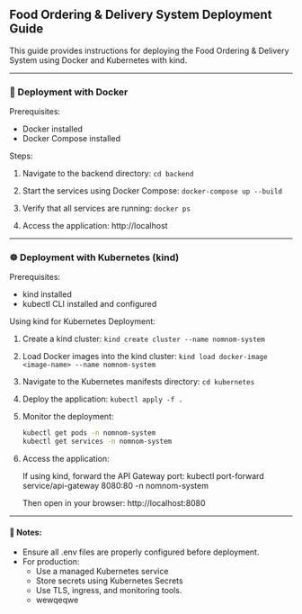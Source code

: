 
##  Food Ordering & Delivery System Deployment Guide

This guide provides instructions for deploying the Food Ordering & Delivery System using Docker and Kubernetes with kind.

--------------------------------------------------------------------------------

### 🐳 Deployment with Docker

Prerequisites:
- Docker installed
- Docker Compose installed

Steps:
1. Navigate to the backend directory:
   ```cd backend```

2. Start the services using Docker Compose:
   ```docker-compose up --build```

3. Verify that all services are running:
   ```docker ps```

4. Access the application:
   http://localhost

--------------------------------------------------------------------------------

### ☸️ Deployment with Kubernetes (kind)

Prerequisites:
- kind installed
- kubectl CLI installed and configured

Using kind for Kubernetes Deployment:

1. Create a kind cluster:
   ```kind create cluster --name nomnom-system```

2. Load Docker images into the kind cluster:
   ```kind load docker-image <image-name> --name nomnom-system```

3. Navigate to the Kubernetes manifests directory:
   ```cd kubernetes```

4. Deploy the application:
   ```kubectl apply -f .```

5. Monitor the deployment:
   ```bash
   kubectl get pods -n nomnom-system
   kubectl get services -n nomnom-system
   ```

6. Access the application:

   If using kind, forward the API Gateway port:
   kubectl port-forward service/api-gateway 8080:80 -n nomnom-system

   Then open in your browser:
   http://localhost:8080

--------------------------------------------------------------------------------

#### 📝 Notes:
- Ensure all .env files are properly configured before deployment.
- For production:
  - Use a managed Kubernetes service
  - Store secrets using Kubernetes Secrets
  - Use TLS, ingress, and monitoring tools.
  - wewqeqwe
  
